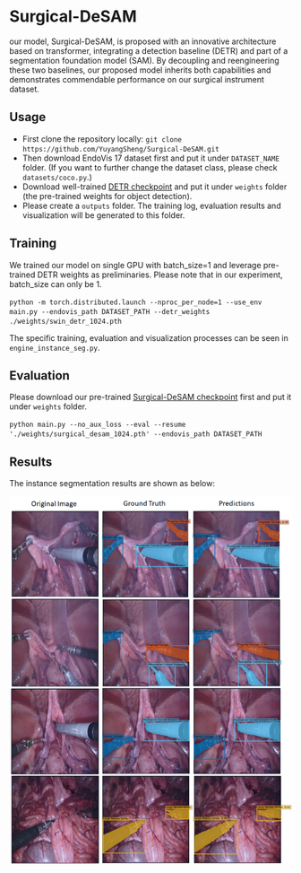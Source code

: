# Surgical-DeSAM
our model, Surgical-DeSAM, is proposed with an innovative architecture based on transformer, integrating a detection baseline (DETR) and part of a segmentation foundation model (SAM). By decoupling and reengineering these two baselines, our proposed model inherits both capabilities and demonstrates commendable performance on our surgical instrument dataset.

## Usage
* First clone the repository locally: `git clone https://github.com/YuyangSheng/Surgical-DeSAM.git`
* Then download EndoVis 17 dataset first and put it under `DATASET_NAME` folder. (If you want to further change the dataset class, please check `datasets/coco.py`.)
* Download well-trained [DETR checkpoint](https://drive.google.com/file/d/1RuqI5cjOgLdKhzQxPOJmlCP0PxsXtxde/view?usp=sharing) and put it under `weights` folder (the pre-trained weights for object detection).
* Please create a `outputs` folder. The training log, evaluation results and visualization will be generated to this folder.

## Training
We trained our model on single GPU with batch_size=1 and leverage pre-trained DETR weights as preliminaries. Please note that in our experiment, batch_size can only be 1.

`python -m torch.distributed.launch --nproc_per_node=1 --use_env main.py --endovis_path DATASET_PATH --detr_weights ./weights/swin_detr_1024.pth`

The specific training, evaluation and visualization processes can be seen in `engine_instance_seg.py`.

## Evaluation
Please download our pre-trained [Surgical-DeSAM checkpoint](https://drive.google.com/file/d/1qKFfHgJFO9E35ARsnoUWAmMSG8EP52Cn/view?usp=sharing) first and put it under `weights` folder.

`python main.py --no_aux_loss --eval --resume './weights/surgical_desam_1024.pth' --endovis_path DATASET_PATH`

## Results
The instance segmentation results are shown as below:
<div align='center'>
<img src='https://github.com/YuyangSheng/Surgical-DeSAM/blob/main/assets/instance_seg_res.jpg' width=550>
</div>
